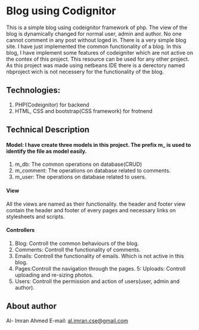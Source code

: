 # Blog using Codignitor
This is a simple blog using codeignitor framework of php. The view of the blog is dynamically changed for normal user, admin and author. No one cannot comment in any post without loged in. There is a very simple blog site. I have just implemented the common functionality of a blog. In this blog, I have implement some features of codeigniter which are not active on the contex of this project. This resource can be used for any other project. As this project was made using netbeans IDE there is a derectory named nbproject wich is not necessery for the functionality of the blog.

## Technologies: 
1. PHP(Codeignitor) for backend
2. HTML, CSS and bootstrap(CSS framework) for frotnend

## Technical Description

#### Model: I have create three models in this project. The prefix m_ is used to identify the file as model easily.
1. m_db: The common  operations on database(CRUD)
2. m_comment: The operations on database related to comments.
3. m_user: The operations on database related to users.


#### View
All the views are named as their functionality. the header and footer view contain the header and footer of every pages and necessary links on stylesheets and scripts.


#### Controllers
1. Blog: Controll the common behaviours of the blog.
2. Comments: Controll the functionality of comments.
3. Emails: Controll the functionality of emails. Which is not active in this blog.
4. Pages:Controll the navigation through the pages.
5: Uploads: Controll uploading and re-sizing photos.
6. Users: Controll the permission and action of users(user, admin and author).

## About author
Al- Imran Ahmed
E-mail: al.imran.cse@gmail.com
